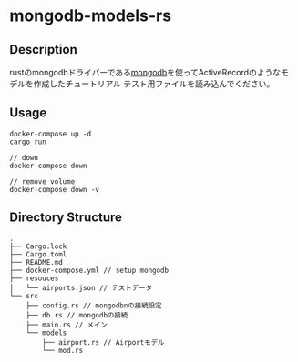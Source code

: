 # mongodb-models-rs

## Description
rustのmongodbドライバーである[mongodb](https://crates.io/crates/mongodb)を使ってActiveRecordのようなモデルを作成したチュートリアル
テスト用ファイルを読み込んでください。

## Usage

```
docker-compose up -d
cargo run

// down
docker-compose down

// remove volume
docker-compose down -v
```

## Directory Structure
```
.
├── Cargo.lock
├── Cargo.toml
├── README.md
├── docker-compose.yml // setup mongodb
├── resouces
│   └── airports.json // テストデータ
└── src
    ├── config.rs // mongodbnの接続設定
    ├── db.rs // mongodbの接続
    ├── main.rs // メイン
    └── models
        ├── airport.rs // Airportモデル
        └── mod.rs
```